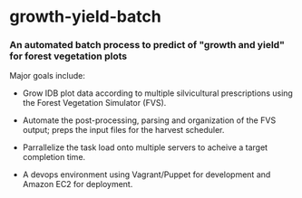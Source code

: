 # growth-yield-batch

### An automated batch process to predict of "growth and yield" for forest vegetation plots

Major goals include:

* Grow IDB plot data according to multiple silvicultural prescriptions using the Forest Vegetation Simulator (FVS).

* Automate the post-processing, parsing and organization of the FVS output; preps the input files for the harvest scheduler.

* Parrallelize the task load onto multiple servers to acheive a target completion time.

* A devops environment using Vagrant/Puppet for development and Amazon EC2 for deployment.
